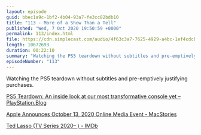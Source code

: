 ```yaml
---
layout: episode
guid: bbec1a9c-1bf2-4b04-93a7-fe3cc82bdb10
title: "113 - More of a Show Than a Tell"
published: "Wed, 7 Oct 2020 19:50:59 +0000"
permalink: 113/index.html
file: https://cdn.simplecast.com/audio/4f63c3a7-7625-4929-a4bc-1ef4cdcbca06/episodes/863aa26c-a9b9-4f17-ae93-92893713708c/audio/3fb033b5-e66d-449a-b147-ed7cf1b0aa45/default_tc.mp3?aid=rss_feed&feed=7Rzwf7P6
length: 10672693
duration: 00:22:10
summary: "Watching the PS5 teardown without subtitles and pre-emptively justifying purchases."
episodeNumber: "113"
---
```


Watching the PS5 teardown without subtitles and pre-emptively justifying purchases.

[PS5 Teardown: An inside look at our most transformative console yet – PlayStation.Blog](https://blog.playstation.com/2020/10/07/ps5-teardown-an-inside-look-at-our-most-transformative-console-yet/)

[Apple Announces October 13, 2020 Online Media Event - MacStories](https://www.macstories.net/news/apple-announces-october-13-2020-online-media-event/)

[Ted Lasso (TV Series 2020– ) - IMDb](https://www.imdb.com/title/tt10986410/)
